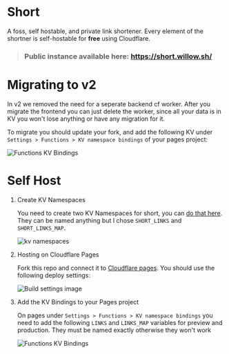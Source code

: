 # Short

A foss, self hostable, and private link shortener. Every element of the shortner is self-hostable for **free** using Cloudflare.

> ### Public instance available here: https://short.willow.sh/

# Migrating to v2

In v2 we removed the need for a seperate backend cf worker. After you migrate the frontend you can just delete the worker, since all your data is in KV you won't lose anything or have any migration for it.

To migrate you should update your fork, and add the following KV under `Settings > Functions > KV namespace bindings` of your pages project:

![Functions KV Bindings](https://i.imgur.com/C33xfMw.png)

# Self Host

1. Create KV Namespaces

    You need to create two KV Namespaces for short, you can [do that here](https://dash.cloudflare.com/?to=/:account/workers/kv/namespaces). They can be named anything but I chose `SHORT_LINKS` and `SHORT_LINKS_MAP`.

    ![kv namespaces](https://i.imgur.com/JXFSXk9.png)

2. Hosting on Cloudflare Pages

    Fork this repo and connect it to [Cloudflare pages](https://dash.cloudflare.com/?to=/:account/pages). You should use the following deploy settings:

    ![Build settings image](https://i.imgur.com/RGr41rU.png)

3. Add the KV Bindings to your Pages project

    On pages under `Settings > Functions > KV namespace bindings` you need to add the following `LINKS` and `LINKS_MAP` variables for preview and production. They must be named exactly otherwise they won't work

    ![Functions KV Bindings](https://i.imgur.com/C33xfMw.png)

